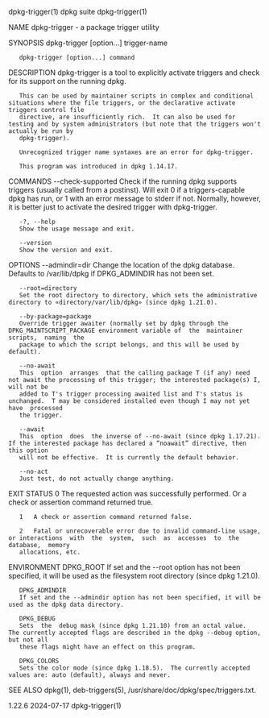 dpkg-trigger(1)								  dpkg suite							       dpkg-trigger(1)

NAME
       dpkg-trigger - a package trigger utility

SYNOPSIS
       dpkg-trigger [option...] trigger-name

       dpkg-trigger [option...] command

DESCRIPTION
       dpkg-trigger is a tool to explicitly activate triggers and check for its support on the running dpkg.

       This can be used by maintainer scripts in complex and conditional situations where the file triggers, or the declarative activate triggers control file
       directive, are insufficiently rich.  It can also be used for testing and by system administrators (but note that the triggers won't actually be run by
       dpkg-trigger).

       Unrecognized trigger name syntaxes are an error for dpkg-trigger.

       This program was introduced in dpkg 1.14.17.

COMMANDS
       --check-supported
	   Check  if  the running dpkg supports triggers (usually called from a postinst).  Will exit 0 if a triggers-capable dpkg has run, or 1 with an error
	   message to stderr if not.  Normally, however, it is better just to activate the desired trigger with dpkg-trigger.

       -?, --help
	   Show the usage message and exit.

       --version
	   Show the version and exit.

OPTIONS
       --admindir=dir
	   Change the location of the dpkg database.  Defaults to /var/lib/dpkg if DPKG_ADMINDIR has not been set.

       --root=directory
	   Set the root directory to directory, which sets the administrative directory to «directory/var/lib/dpkg» (since dpkg 1.21.0).

       --by-package=package
	   Override trigger awaiter (normally set by dpkg through the DPKG_MAINTSCRIPT_PACKAGE environment variable of	the  maintainer	 scripts,  naming  the
	   package to which the script belongs, and this will be used by default).

       --no-await
	   This	 option	 arranges  that the calling package T (if any) need not await the processing of this trigger; the interested package(s) I, will not be
	   added to T's trigger processing awaited list and T's status is unchanged.  T may be considered installed even though I may not yet  have  processed
	   the trigger.

       --await
	   This	 option	 does  the inverse of --no-await (since dpkg 1.17.21).	If the interested package has declared a “noawait” directive, then this option
	   will not be effective.  It is currently the default behavior.

       --no-act
	   Just test, do not actually change anything.

EXIT STATUS
       0   The requested action was successfully performed.  Or a check or assertion command returned true.

       1   A check or assertion command returned false.

       2   Fatal or unrecoverable error due to invalid command-line usage, or interactions  with  the  system,	such  as  accesses  to	the  database,	memory
	   allocations, etc.

ENVIRONMENT
       DPKG_ROOT
	   If set and the --root option has not been specified, it will be used as the filesystem root directory (since dpkg 1.21.0).

       DPKG_ADMINDIR
	   If set and the --admindir option has not been specified, it will be used as the dpkg data directory.

       DPKG_DEBUG
	   Sets	 the  debug mask (since dpkg 1.21.10) from an octal value.  The currently accepted flags are described in the dpkg --debug option, but not all
	   these flags might have an effect on this program.

       DPKG_COLORS
	   Sets the color mode (since dpkg 1.18.5).  The currently accepted values are: auto (default), always and never.

SEE ALSO
       dpkg(1), deb-triggers(5), /usr/share/doc/dpkg/spec/triggers.txt.

1.22.6									  2024-07-17							       dpkg-trigger(1)
